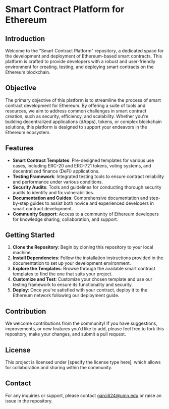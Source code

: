 # Smart Contract Platform for Ethereum

## Introduction
Welcome to the "Smart Contract Platform" repository, a dedicated space for the development and deployment of Ethereum-based smart contracts. This platform is crafted to provide developers with a robust and user-friendly environment for creating, testing, and deploying smart contracts on the Ethereum blockchain.

## Objective
The primary objective of this platform is to streamline the process of smart contract development for Ethereum. By offering a suite of tools and resources, we aim to address common challenges in smart contract creation, such as security, efficiency, and scalability. Whether you're building decentralized applications (dApps), tokens, or complex blockchain solutions, this platform is designed to support your endeavors in the Ethereum ecosystem.

## Features
- **Smart Contract Templates**: Pre-designed templates for various use cases, including ERC-20 and ERC-721 tokens, voting systems, and decentralized finance (DeFi) applications.
- **Testing Framework**: Integrated testing tools to ensure contract reliability and performance under various conditions.
- **Security Audits**: Tools and guidelines for conducting thorough security audits to identify and fix vulnerabilities.
- **Documentation and Guides**: Comprehensive documentation and step-by-step guides to assist both novice and experienced developers in smart contract development.
- **Community Support**: Access to a community of Ethereum developers for knowledge sharing, collaboration, and support.

## Getting Started
1. **Clone the Repository**: Begin by cloning this repository to your local machine.
2. **Install Dependencies**: Follow the installation instructions provided in the documentation to set up your development environment.
3. **Explore the Templates**: Browse through the available smart contract templates to find the one that suits your project.
4. **Customize and Test**: Customize your chosen template and use our testing framework to ensure its functionality and security.
5. **Deploy**: Once you're satisfied with your contract, deploy it to the Ethereum network following our deployment guide.

## Contribution
We welcome contributions from the community! If you have suggestions, improvements, or new features you'd like to add, please feel free to fork this repository, make your changes, and submit a pull request.

## License
This project is licensed under [specify the license type here], which allows for collaboration and sharing within the community.

## Contact
For any inquiries or support, please contact garci624@umn.edu or raise an issue in the repository.
